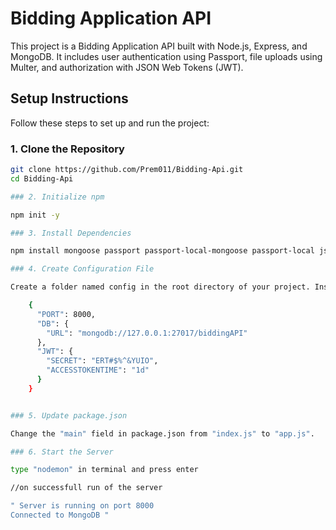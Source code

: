 # Bidding Application API

This project is a Bidding Application API built with Node.js, Express, and MongoDB. It includes user authentication using Passport, file uploads using Multer, and authorization with JSON Web Tokens (JWT).

## Setup Instructions

Follow these steps to set up and run the project:

### 1. Clone the Repository

```bash
git clone https://github.com/Prem011/Bidding-Api.git
cd Bidding-Api

### 2. Initialize npm

npm init -y

### 3. Install Dependencies

npm install mongoose passport passport-local-mongoose passport-local jsonwebtoken express-validator multer express-session body-parser socket.io http cookie-parser ejs

### 4. Create Configuration File

Create a folder named config in the root directory of your project. Inside the config folder, create a file named dev.json with the following content:

    {
      "PORT": 8000,
      "DB": {
        "URL": "mongodb://127.0.0.1:27017/biddingAPI"
      },
      "JWT": {
        "SECRET": "ERT#$%^&YUIO",
        "ACCESSTOKENTIME": "1d"
      }
    }


### 5. Update package.json

Change the "main" field in package.json from "index.js" to "app.js".

### 6. Start the Server

type "nodemon" in terminal and press enter

//on successfull run of the server

" Server is running on port 8000
Connected to MongoDB "
